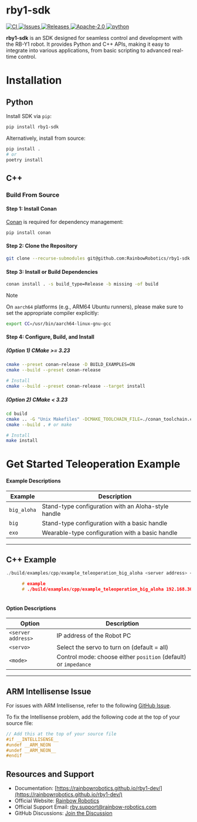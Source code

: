 # rby1-sdk

<p>
<a href="https://github.com/RainbowRobotics/rby1-sdk/actions">
<img src="https://img.shields.io/github/actions/workflow/status/RainbowRobotics/rby1-sdk/release.yml" alt="CI">
</a>
<a href="https://github.com/RainbowRobotics/rby1-sdk/issues">
<img src="https://img.shields.io/github/issues/RainbowRobotics/rby1-sdk" alt="Issues">
</a>
<a href="https://github.com/RainbowRobotics/rby1-sdk/releases">
<img src="https://img.shields.io/github/v/release/RainbowRobotics/rby1-sdk" alt="Releases">
</a>
<a href="https://github.com/RainbowRobotics/rby1-sdk/blob/main/LICENSE">
<img src="https://img.shields.io/github/license/RainbowRobotics/rby1-sdk" alt="Apache-2.0">
</a>
<a href="https://pypi.org/project/rby1-sdk/">
<img src="https://img.shields.io/pypi/pyversions/rby1-sdk" alt="python">
</a>
</p>

**rby1-sdk** is an SDK designed for seamless control and development with the RB-Y1 robot. It provides Python and C++
APIs,
making it easy to integrate into various applications, from basic scripting to advanced real-time control.

# Installation

## Python

Install SDK via ``pip``:

```bash
pip install rby1-sdk
```

Alternatively, install from source:

```bash
pip install .
# or
poetry install
```

## C++

### Build From Source

#### Step 1: Install Conan

[Conan](https://conan.io/) is required for dependency management:

```bash
pip install conan
```

#### Step 2: Clone the Repository

```bash
git clone --recurse-submodules git@github.com:RainbowRobotics/rby1-sdk.git
```

#### Step 3: Install or Build Dependencies

```bash
conan install . -s build_type=Release -b missing -of build
```

> [!NOTE]
> On `aarch64` platforms (e.g., ARM64 Ubuntu runners), please make sure to set the appropriate compiler explicitly:
>
> ```bash
> export CC=/usr/bin/aarch64-linux-gnu-gcc
> ```

#### Step 4: Configure, Build, and Install

##### (Option 1) CMake >= 3.23

```bash
cmake --preset conan-release -D BUILD_EXAMPLES=ON
cmake --build --preset conan-release

# Install
cmake --build --preset conan-release --target install
```

##### (Option 2) CMake < 3.23

```bash
cd build
cmake .. -G "Unix Makefiles" -DCMAKE_TOOLCHAIN_FILE=./conan_toolchain.cmake -DCMAKE_POLICY_DEFAULT_CMP0091=NEW -DCMAKE_BUILD_TYPE=Release
cmake --build . # or make

# Install
make install
```

# Get Started Teleoperation Example


#### Example Descriptions

| Example     | Description                                                                                     |
|-------------|-------------------------------------------------------------------------------------------------|
| `big_aloha` | Stand-type configuration with an Aloha-style handle                                             |
| `big`       | Stand-type configuration with a basic handle                                                    |
| `exo`       | Wearable-type configuration with a basic handle                                                 |

---
## C++ Example

```c++
./build/examples/cpp/example_teleoperation_big_aloha <server address> <servo> <mode>

      # example
      # ./build/examples/cpp/example_teleoperation_big_aloha 192.168.30.1:50051 right_arm position
      
```

#### Option Descriptions

| Option             | Description                                                                 |
|--------------------|-----------------------------------------------------------------------------|
| `<server address>` | IP address of the Robot PC                                                  |
| `<servo>`          | Select the servo to turn on (default = all)                                 |
| `<mode>`           | Control mode: choose either `position` (default) or `impedance`             |


---


## ARM Intellisense Issue

For issues with ARM Intellisense, refer to the
following [GitHub Issue](https://github.com/microsoft/vscode-cpptools/issues/7413).

To fix the Intellisense problem, add the following code at the top of your source file:

```c++
// Add this at the top of your source file
#if __INTELLISENSE__
#undef __ARM_NEON
#undef __ARM_NEON__
#endif
```

## Resources and Support

- Documentation: [https://rainbowrobotics.github.io/rby1-dev/](https://rainbowrobotics.github.io/rby1-dev/)
- Official Website: [Rainbow Robotics](https://www.rainbowrobotics.com/rby1eng)
- Official Support Email: rby.support@rainbow-robotics.com
- GitHub Discussions: [Join the Discussion](https://github.com/RainbowRobotics/rby1-sdk/discussions)